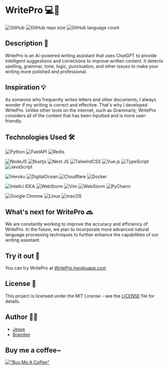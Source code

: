 # WritePro 💻📝


![GitHub](https://img.shields.io/github/license/Jesse-0x/WritePro?style=plastic) ![GitHub repo size](https://img.shields.io/github/repo-size/Jesse-0x/WritePro?style=plastic) ![GitHub language count](https://img.shields.io/github/languages/count/Jesse-0x/WritePro?style=plastic) 

## Description 📝

WritePro is an AI-powered writing assistant that uses ChatGPT to provide intelligent suggestions and corrections to improve written content. It detects spelling, grammar, tone, logic, punctuation, and other issues to make your writing more polished and professional. 

## Inspiration 💡

As someone who frequently writes letters and other documents, I always wonder if my writing is correct and effective. That's why I developed WritePro. Unlike other tools on the internet, such as Grammarly, WritePro considers all of the content that has been inputted and is more user-friendly.

## Technologies Used 🛠️

![Python](https://img.shields.io/badge/python-3670A0?style=for-the-badge&logo=python&logoColor=ffdd54)
![FastAPI](https://img.shields.io/badge/FastAPI-005571?style=for-the-badge&logo=fastapi)
![Redis](https://img.shields.io/badge/redis-%23DD0031.svg?style=for-the-badge&logo=redis&logoColor=white)

![NodeJS](https://img.shields.io/badge/node.js-6DA55F?style=for-the-badge&logo=node.js&logoColor=white)
![Nuxtjs](https://img.shields.io/badge/Nuxt-002E3B?style=for-the-badge&logo=nuxtdotjs&logoColor=#00DC82)
![Next JS](https://img.shields.io/badge/Next-black?style=for-the-badge&logo=next.js&logoColor=white)
![TailwindCSS](https://img.shields.io/badge/tailwindcss-%2338B2AC.svg?style=for-the-badge&logo=tailwind-css&logoColor=white)
![Vue.js](https://img.shields.io/badge/vuejs-%2335495e.svg?style=for-the-badge&logo=vuedotjs&logoColor=%234FC08D)
![TypeScript](https://img.shields.io/badge/typescript-%23007ACC.svg?style=for-the-badge&logo=typescript&logoColor=white)
![JavaScript](https://img.shields.io/badge/javascript-%23323330.svg?style=for-the-badge&logo=javascript&logoColor=%23F7DF1E)

![Heroku](https://img.shields.io/badge/heroku-%23430098.svg?style=for-the-badge&logo=heroku&logoColor=white)
![DigitalOcean](https://img.shields.io/badge/DigitalOcean-%230167ff.svg?style=for-the-badge&logo=digitalOcean&logoColor=white)
![Cloudflare](https://img.shields.io/badge/Cloudflare-F38020?style=for-the-badge&logo=Cloudflare&logoColor=white)
![Docker](https://img.shields.io/badge/docker-%230db7ed.svg?style=for-the-badge&logo=docker&logoColor=white)

![IntelliJ IDEA](https://img.shields.io/badge/IntelliJIDEA-000000.svg?style=for-the-badge&logo=intellij-idea&logoColor=white)
![WebStorm](https://img.shields.io/badge/webstorm-143?style=for-the-badge&logo=webstorm&logoColor=white&color=black)
![Vim](https://img.shields.io/badge/VIM-%2311AB00.svg?style=for-the-badge&logo=vim&logoColor=white)
![WebStorm](https://img.shields.io/badge/webstorm-143?style=for-the-badge&logo=webstorm&logoColor=white&color=black)
![PyCharm](https://img.shields.io/badge/pycharm-143?style=for-the-badge&logo=pycharm&logoColor=black&color=black&labelColor=green)

![Google Chrome](https://img.shields.io/badge/Google%20Chrome-4285F4?style=for-the-badge&logo=GoogleChrome&logoColor=white)
![Linux](https://img.shields.io/badge/Linux-FCC624?style=for-the-badge&logo=linux&logoColor=black)
![macOS](https://img.shields.io/badge/mac%20os-000000?style=for-the-badge&logo=macos&logoColor=F0F0F0)

## What's next for WritePro 🔜

We are constantly working to improve the accuracy and efficiency of WritePro. In the future, we plan to incorporate more advanced natural language processing techniques to further enhance the capabilities of our writing assistant.

## Try it out 🚀

You can try WritePro at [WritePro.herokuapp.com](https://WritePro.herokuapp.com/)

## License 📜

This project is licensed under the MIT License - see the [LICENSE](LICENSE) file for details.

## Author 👨‍💻

- [Jesse](https://github.com/Jesse-0x)
- [Branden](https://github.com/BrandenXia)



## Buy me a coffee~
[!["Buy Me A Coffee"](https://www.buymeacoffee.com/assets/img/custom_images/orange_img.png)](https://www.buymeacoffee.com/Jesse0x)
